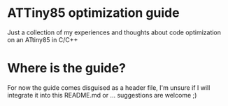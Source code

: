# ATTiny85 optimization guide
 Just a collection of my experiences and thoughts about code optimization on an ATtiny85 in C/C++
 
# Where is the guide?
 For now the guide comes disguised as a header file, I'm unsure if I will integrate it into this README.md or ...
 suggestions are welcome ;)

